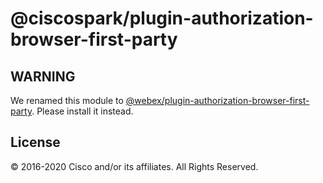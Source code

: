 # @ciscospark/plugin-authorization-browser-first-party

## WARNING

We renamed this module to [@webex/plugin-authorization-browser-first-party](https://www.npmjs.com/package/@webex/plugin-authorization-browser-first-party). Please install it instead.

## License

© 2016-2020 Cisco and/or its affiliates. All Rights Reserved.
